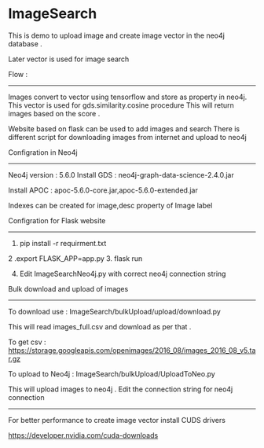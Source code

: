 # ImageSearch

This is demo to upload image and create image vector in the neo4j database .

Later vector is used for image search


Flow :
____________


Images convert to vector using tensorflow and store as property in neo4j. This vector is used for gds.similarity.cosine procedure
This will return images based on the score .

Website based on flask can be used to add images and search 
There is different script for downloading images from internet and upload to neo4j 


Configration in Neo4j 
____________

Neo4j version : 5.6.0
Install GDS : neo4j-graph-data-science-2.4.0.jar

Install APOC : apoc-5.6.0-core.jar,apoc-5.6.0-extended.jar

Indexes can be created for image,desc property of Image label 


Configration for Flask website 
____________

1. pip install -r requirment.txt
   
2 .export FLASK_APP=app.py
3. flask run

4. Edit ImageSearchNeo4j.py with correct neo4j connection string 


Bulk download and upload of images 
____________


To download use : ImageSearch/bulkUpload/upload/download.py 

This will read images_full.csv and download as per that . 

To get csv : https://storage.googleapis.com/openimages/2016_08/images_2016_08_v5.tar.gz


To upload to Neo4j : ImageSearch/bulkUpload/UploadToNeo.py

This will upload images to neo4j . Edit the connection string for neo4j connection 

____________

For better performance to create image vector install CUDS drivers 

https://developer.nvidia.com/cuda-downloads


